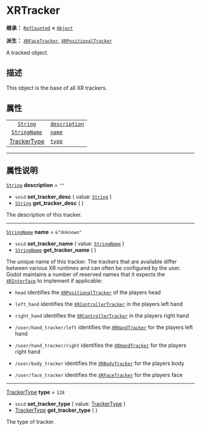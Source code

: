 <!-- ⚠ 请勿编辑本文件 ⚠ -->
<!-- 本文档使用脚本从 WeDot 引擎源码仓库生成。 -->
<!-- 生成脚本：https://github.com/WeDot-Engine/WeDot/tree/4.3/doc/tools/make_md.py； -->
<!-- 原文件：https://github.com/WeDot-Engine/WeDot/tree/4.3/doc/classes/XRTracker.xml。 -->

<div id="_class_xrtracker"></div>

# XRTracker

**继承：** [`RefCounted`](class_refcounted.md) **<** [`Object`](class_object.md)

**派生：** [`XRFaceTracker`](class_xrfacetracker.md), [`XRPositionalTracker`](class_xrpositionaltracker.md)

A tracked object.

## 描述

This object is the base of all XR trackers.

## 属性

|||
|:-:|:--|
| [`String`](class_string.md)               | [`description`](class_xrtracker.md#class_xrtracker_property_description) | ``""``         |
| [`StringName`](class_stringname.md)       | [`name`](class_xrtracker.md#class_xrtracker_property_name)               | ``&"Unknown"`` |
| [TrackerType](#enum_xrserver_trackertype) | [`type`](class_xrtracker.md#class_xrtracker_property_type)               | ``128``        |

<!-- rst-class:: classref-section-separator -->

---

## 属性说明

<div id="_class_xrtracker_property_description"></div>

[`String`](class_string.md) **description** = ``""`` <div id="class_xrtracker_property_description"></div>

- `void` **set_tracker_desc** ( value: [`String`](class_string.md) )
- [`String`](class_string.md) **get_tracker_desc** ( )

The description of this tracker.

<!-- rst-class:: classref-item-separator -->

---

<div id="_class_xrtracker_property_name"></div>

[`StringName`](class_stringname.md) **name** = ``&"Unknown"`` <div id="class_xrtracker_property_name"></div>

- `void` **set_tracker_name** ( value: [`StringName`](class_stringname.md) )
- [`StringName`](class_stringname.md) **get_tracker_name** ( )

The unique name of this tracker. The trackers that are available differ between various XR runtimes and can often be configured by the user. Godot maintains a number of reserved names that it expects the [`XRInterface`](class_xrinterface.md) to implement if applicable:

- `head` identifies the [`XRPositionalTracker`](class_xrpositionaltracker.md) of the players head

- `left_hand` identifies the [`XRControllerTracker`](class_xrcontrollertracker.md) in the players left hand

- `right_hand` identifies the [`XRControllerTracker`](class_xrcontrollertracker.md) in the players right hand

- `/user/hand_tracker/left` identifies the [`XRHandTracker`](class_xrhandtracker.md) for the players left hand

- `/user/hand_tracker/right` identifies the [`XRHandTracker`](class_xrhandtracker.md) for the players right hand

- `/user/body_tracker` identifies the [`XRBodyTracker`](class_xrbodytracker.md) for the players body

- `/user/face_tracker` identifies the [`XRFaceTracker`](class_xrfacetracker.md) for the players face

<!-- rst-class:: classref-item-separator -->

---

<div id="_class_xrtracker_property_type"></div>

[TrackerType](#enum_xrserver_trackertype) **type** = ``128`` <div id="class_xrtracker_property_type"></div>

- `void` **set_tracker_type** ( value: [TrackerType](#enum_xrserver_trackertype) )
- [TrackerType](#enum_xrserver_trackertype) **get_tracker_type** ( )

The type of tracker.

[^virtual]: 本方法通常需要用户覆盖才能生效。
[^const]: 本方法无副作用，不会修改该实例的任何成员变量。
[^vararg]: 本方法除了能接受在此处描述的参数外，还能够继续接受任意数量的参数。
[^constructor]: 本方法用于构造某个类型。
[^static]: 调用本方法无需实例，可直接使用类名进行调用。
[^operator]: 本方法描述的是使用本类型作为左操作数的有效运算符。
[^bitfield]: 这个值是由下列位标志构成位掩码的整数。
[^void]: 无返回值。
